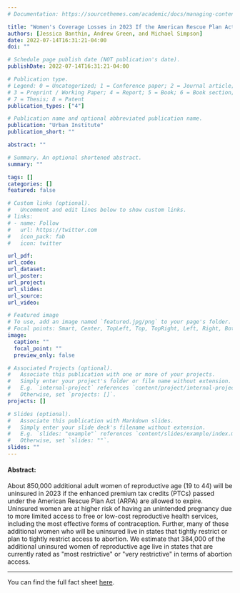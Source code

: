 ```yaml
---
# Documentation: https://sourcethemes.com/academic/docs/managing-content/

title: "Women's Coverage Losses in 2023 If the American Rescue Plan Act's Premium Tax Credits Expire"
authors: [Jessica Banthin, Andrew Green, and Michael Simpson]
date: 2022-07-14T16:31:21-04:00
doi: ""

# Schedule page publish date (NOT publication's date).
publishDate: 2022-07-14T16:31:21-04:00

# Publication type.
# Legend: 0 = Uncategorized; 1 = Conference paper; 2 = Journal article;
# 3 = Preprint / Working Paper; 4 = Report; 5 = Book; 6 = Book section;
# 7 = Thesis; 8 = Patent
publication_types: ["4"]

# Publication name and optional abbreviated publication name.
publication: "Urban Institute"
publication_short: ""

abstract: ""

# Summary. An optional shortened abstract.
summary: ""

tags: []
categories: []
featured: false

# Custom links (optional).
#   Uncomment and edit lines below to show custom links.
# links:
# - name: Follow
#   url: https://twitter.com
#   icon_pack: fab
#   icon: twitter

url_pdf:
url_code:
url_dataset:
url_poster:
url_project:
url_slides:
url_source:
url_video:

# Featured image
# To use, add an image named `featured.jpg/png` to your page's folder. 
# Focal points: Smart, Center, TopLeft, Top, TopRight, Left, Right, BottomLeft, Bottom, BottomRight.
image:
  caption: ""
  focal_point: ""
  preview_only: false

# Associated Projects (optional).
#   Associate this publication with one or more of your projects.
#   Simply enter your project's folder or file name without extension.
#   E.g. `internal-project` references `content/project/internal-project/index.md`.
#   Otherwise, set `projects: []`.
projects: []

# Slides (optional).
#   Associate this publication with Markdown slides.
#   Simply enter your slide deck's filename without extension.
#   E.g. `slides: "example"` references `content/slides/example/index.md`.
#   Otherwise, set `slides: ""`.
slides: ""
---
```

#### Abstract:

About 850,000 additional adult women of reproductive age (19 to 44) will be uninsured in 2023 if the enhanced premium tax credits (PTCs) passed under the American Rescue Plan Act (ARPA) are allowed to expire. Uninsured women are at higher risk of having an unintended pregnancy due to more limited access to free or low-cost reproductive health services, including the most effective forms of contraception. Further, many of these additional women who will be uninsured live in states that tightly restrict or plan to tightly restrict access to abortion. We estimate that 384,000 of the additional uninsured women of reproductive age live in states that are currently rated as "most restrictive" or "very restrictive" in terms of abortion access.
***

You can find the full fact sheet [here](https://www.urban.org/research/publication/womens-coverage-losses-2023-if-american-rescue-plan-acts-premium-tax-credits).